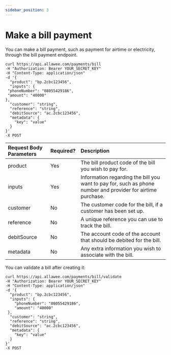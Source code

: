 ```yaml
---
sidebar_position: 3
---
```


# Make a bill payment

You can make a bill payment, such as payment for airtime or electricity, through the bill payment endpoint.

```
curl https://api.allawee.com/payments/bill
-H "Authorization: Bearer YOUR_SECRET_KEY"
-H "Content-Type: application/json"
-d '{
  "product": "bp.2cbc123456",
  "inputs": {
 "phoneNumber": "08055429186",
 "amount": "40000"
},
  "customer": "string",
  "reference": "string",
  "debitSource": "ac.2cbc123456",
  "metadata": {
    "key": "value"
  }
}'
-X POST
```

| Request Body Parameters | Required? | Description |
| :---- | :---- | :---- |
| product | Yes | The bill product code of the bill you wish to pay for. |
| inputs | Yes | Information regarding the bill you want to pay for, such as phone number and provider for airtime purchase. |
| customer | No | The customer code for the bill, if a customer has been set up. |
| reference | No | A unique reference you can use to track the bill. |
| debitSource | No | The account code of the account that should be debited for the bill. |
| metadata | No | Any extra information you wish to associate with the bill. |

You can validate a bill after creating it:

```
curl https://api.allawee.com/payments/bill/validate
-H "Authorization: Bearer YOUR_SECRET_KEY"
-H "Content-Type: application/json"
-d '{
  "product": "bp.2cbc123456",
  "inputs": {
    "phoneNumber": "08055429186",
    "amount": "40000"
 },
  "customer": "string",
  "reference": "string",
  "debitSource": "ac.2cbc123456",
  "metadata": {
    "key": "value"
  }
}'
-X POST
```
